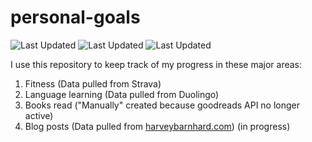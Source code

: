 # personal-goals
![Last Updated](https://img.shields.io/date/1625358362?color=FC4C02&label=Fitness%20Updated&logo=strava)
![Last Updated](https://img.shields.io/date/1625358362?color=7ac70c&label=Language%20Updated&logo=duolingo)
![Last Updated](https://img.shields.io/date/1625358362?color=e9e5cd&label=Books%20Updated&logo=goodreads)

I use this repository to keep track of my progress in these major areas:

1. Fitness (Data pulled from Strava)
2. Language learning (Data pulled from Duolingo)
3. Books read ("Manually" created because goodreads API no longer active)
4. Blog posts (Data pulled from [harveybarnhard.com](https://harveybarnhard.com)) (in progress)
